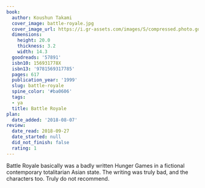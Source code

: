```yaml
---
book:
  author: Koushun Takami
  cover_image: battle-royale.jpg
  cover_image_url: https://i.gr-assets.com/images/S/compressed.photo.goodreads.com/books/1331235272l/57891._SX98_.jpg
  dimensions:
    height: 20.0
    thickness: 3.2
    width: 14.3
  goodreads: '57891'
  isbn10: 156931778X
  isbn13: '9781569317785'
  pages: 617
  publication_year: '1999'
  slug: battle-royale
  spine_color: '#ba0606'
  tags:
  - ya
  title: Battle Royale
plan:
  date_added: '2018-08-07'
review:
  date_read: 2018-09-27
  date_started: null
  did_not_finish: false
  rating: 1
---
```


Battle Royale basically was a badly written Hunger Games in a fictional contemporary totalitarian Asian state. The writing was truly bad, and the characters too. Truly do not recommend.

